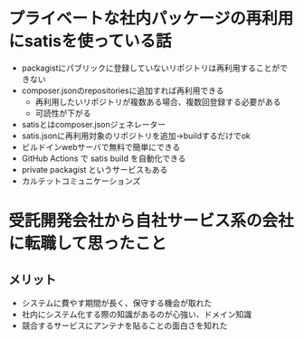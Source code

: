 # プライベートな社内パッケージの再利用にsatisを使っている話
- packagistにパブリックに登録していないリポジトリは再利用することができない
- composer.jsonのrepositoriesに追加すれば再利用できる
    - 再利用したいリポジトリが複数ある場合、複数回登録する必要がある
    - 可読性が下がる
- satisとはcomposer.jsonジェネレーター
- satis.jsonに再利用対象のリポジトリを追加→buildするだけでok
- ビルドインwebサーバで無料で簡単にできる
- GitHub Actions で satis build を自動化できる
- private packagist というサービスもある
- カルテットコミュニケーションズ

# 受託開発会社から自社サービス系の会社に転職して思ったこと
## メリット
- システムに費やす期間が長く、保守する機会が取れた
- 社内にシステム化する際の知識があるのが心強い、ドメイン知識
- 競合するサービスにアンテナを貼ることの面白さを知れた